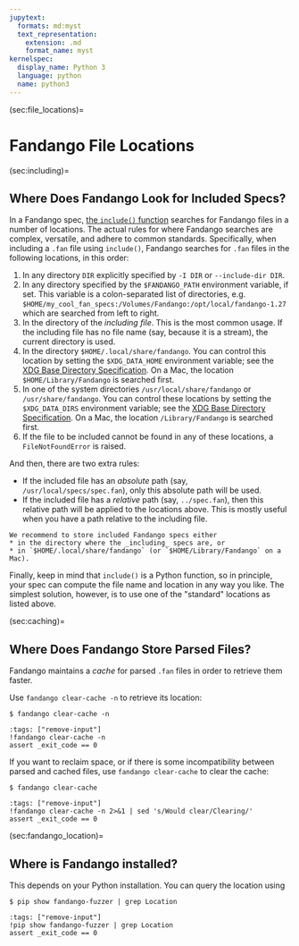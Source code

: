 ```yaml
---
jupytext:
  formats: md:myst
  text_representation:
    extension: .md
    format_name: myst
kernelspec:
  display_name: Python 3
  language: python
  name: python3
---
```


(sec:file_locations)=
# Fandango File Locations

(sec:including)=
## Where Does Fandango Look for Included Specs?

In a Fandango spec, [the `include()` function](sec:hatching) searches for Fandango files in a number of locations.
The actual rules for where Fandango searches are complex, versatile, and adhere to common standards.
Specifically, when including a `.fan` file using `include()`, Fandango searches for `.fan` files in the following locations, in this order:

1. In any directory `DIR` explicitly specified by `-I DIR` or `--include-dir DIR`.
2. In any directory specified by the `$FANDANGO_PATH` environment variable, if set. This variable is a colon-separated list of directories, e.g. `$HOME/my_cool_fan_specs:/Volumes/Fandango:/opt/local/fandango-1.27` which are searched from left to right.
3. In the directory of the _including file_. This is the most common usage. If the including file has no file name (say, because it is a stream), the current directory is used.
4. In the directory `$HOME/.local/share/fandango`. You can control this location by setting the 
`$XDG_DATA_HOME` environment variable; see the [XDG Base Directory Specification](https://specifications.freedesktop.org/basedir-spec/latest/). On a Mac, the location `$HOME/Library/Fandango` is searched first.
5. In one of the system directories `/usr/local/share/fandango` or `/usr/share/fandango`. You can control these locations by setting the
`$XDG_DATA_DIRS` environment variable; see the [XDG Base Directory Specification](https://specifications.freedesktop.org/basedir-spec/latest/). On a Mac, the location `/Library/Fandango` is searched first.
6. If the file to be included cannot be found in any of these locations, a `FileNotFoundError` is raised.

And then, there are two extra rules:

* If the included file has an _absolute_ path (say, `/usr/local/specs/spec.fan`), only this absolute path will be used.
* If the included file has a _relative_ path (say, `../spec.fan`), then this relative path will be applied to the locations above. This is mostly useful when you have a path relative to the including file.

```{tip}
We recommend to store included Fandango specs either
* in the directory where the _including_ specs are, or
* in `$HOME/.local/share/fandango` (or `$HOME/Library/Fandango` on a Mac).
```


Finally, keep in mind that `include()` is a Python function, so in principle, your spec can compute the file name and location in any way you like.
The simplest solution, however, is to use one of the "standard" locations as listed above.


(sec:caching)=
## Where Does Fandango Store Parsed Files?

Fandango maintains a _cache_ for parsed `.fan` files in order to retrieve them faster.

Use `fandango clear-cache -n` to retrieve its location:

```shell
$ fandango clear-cache -n
```

```{code-cell}
:tags: ["remove-input"]
!fandango clear-cache -n
assert _exit_code == 0
```

If you want to reclaim space, or if there is some incompatibility between parsed and cached files, use `fandango clear-cache` to clear the cache:

```shell
$ fandango clear-cache
```

```{code-cell}
:tags: ["remove-input"]
!fandango clear-cache -n 2>&1 | sed 's/Would clear/Clearing/'
assert _exit_code == 0
```


(sec:fandango_location)=
## Where is Fandango installed?

This depends on your Python installation.
You can query the location using

```shell
$ pip show fandango-fuzzer | grep Location
```

```{code-cell}
:tags: ["remove-input"]
!pip show fandango-fuzzer | grep Location
assert _exit_code == 0
```
